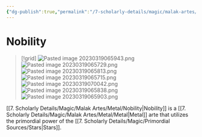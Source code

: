 ```yaml
---
{"dg-publish":true,"permalink":"/7-scholarly-details/magic/malak-artes/metal/nobility/"}
---
```


# Nobility

>[!grid]
>![Pasted image 20230319065943.png](/img/user/x.%20Assets/Attachments/Pasted%20image%2020230319065943.png)
>![Pasted image 20230319065729.png](/img/user/x.%20Assets/Attachments/Pasted%20image%2020230319065729.png)
>![Pasted image 20230319065813.png](/img/user/x.%20Assets/Attachments/Pasted%20image%2020230319065813.png)
![Pasted image 20230319065715.png](/img/user/x.%20Assets/Attachments/Pasted%20image%2020230319065715.png)
![Pasted image 20230319070042.png](/img/user/x.%20Assets/Attachments/Pasted%20image%2020230319070042.png)
![Pasted image 20230319065838.png](/img/user/x.%20Assets/Attachments/Pasted%20image%2020230319065838.png)
![Pasted image 20230319065903.png](/img/user/x.%20Assets/Attachments/Pasted%20image%2020230319065903.png)

[[7. Scholarly Details/Magic/Malak Artes/Metal/Nobility\|Nobility]] is a [[7. Scholarly Details/Magic/Malak Artes/Metal/Metal\|Metal]] arte that utilizes the primordial power of the [[7. Scholarly Details/Magic/Primordial Sources/Stars\|Stars]].